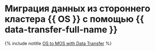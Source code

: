 # Миграция данных из стороннего кластера {{ OS }} с помощью {{ data-transfer-full-name }}

{% include notitle [OS to MOS with Data Transfer](../../_tutorials/datatransfer/os-mos.md) %}
